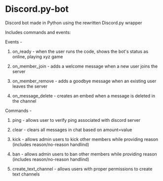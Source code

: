 # Discord.py-bot
Discord bot made in Python using the rewritten Discord.py wrapper

Includes commands and events:

Events - 
1. on_ready - when the user runs the code, shows the bot's status as online, playing xyz game

2. on_member_join - adds a welcome message when a new user joins the server

3. on_member_remove - adds a goodbye message when an existing user leaves the server

4. on_message_delete - creates an embed when a message is deleted in the channel



Commands - 
1. ping - allows user to verify ping associated with discord server

2. clear - clears all messages in chat based on amount=value

3. kick - allows admin users to kick other members while providing reason (includes reason/no-reason handlind)

4. ban - allows admin users to ban other members while providing reason (includes reason/no-reason handlind)

5. create_text_channel - allows users with proper permissions to create text channels
